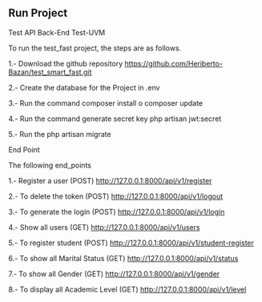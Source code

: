 ## Run Project

Test  API Back-End Test-UVM

To run the test_fast project, the steps are as follows.

1.- Download the github repository https://github.com/Heriberto-Bazan/test_smart_fast.git

2.- Create the database for the Project in .env

3.- Run the command composer install o composer update

4.- Run the command generate secret key php artisan jwt:secret 

5.- Run the php artisan migrate 

End Point

The following end_points

1.- Register a user (POST) http://127.0.0.1:8000/api/v1/register

2.- To delete the token (POST) http://127.0.0.1:8000/api/v1/logout

3.- To generate the login (POST) http://127.0.0.1:8000/api/v1/login

4.- Show all users (GET) http://127.0.0.1:8000/api/v1/users

5.- To register student (POST) http://127.0.0.1:8000/api/v1/student-register

6.- To show all Marital Status (GET) http://127.0.0.1:8000/api/v1/status

7.- To show all Gender (GET) http://127.0.0.1:8000/api/v1/gender

8.- To display all Academic Level (GET) http://127.0.0.1:8000/api/v1/level

